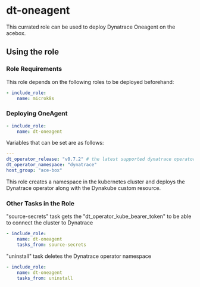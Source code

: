 # dt-oneagent

This currated role can be used to deploy Dynatrace Oneagent on the acebox.

## Using the role

### Role Requirements
This role depends on the following roles to be deployed beforehand:
```yaml
- include_role:
    name: microk8s
```

### Deploying OneAgent

```yaml
- include_role:
    name: dt-oneagent
```

Variables that can be set are as follows:

```yaml
---
dt_operator_release: "v0.7.2" # the latest supported dynatrace operator release
dt_operator_namespace: "dynatrace"
host_group: "ace-box"
```

This role creates a namespace in the kubernetes cluster and deploys the Dynatrace operator along with the Dynakube custom resource.

### Other Tasks in the Role

"source-secrets" task gets the "dt_operator_kube_bearer_token" to be able to connect the cluster to Dynatrace

```yaml
- include_role:
    name: dt-oneagent
    tasks_from: source-secrets
```

"uninstall" task deletes the Dynatrace operator namespace

```yaml
- include_role:
    name: dt-oneagent
    tasks_from: uninstall